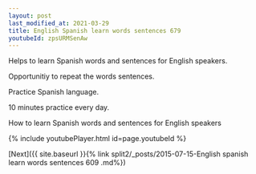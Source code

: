 ```yaml
---
layout: post
last_modified_at: 2021-03-29
title: English Spanish learn words sentences 679 
youtubeId: zpsURMSenAw
---
```

 
 
Helps to learn Spanish words and sentences for English speakers.

Opportunitiy to repeat the words sentences. 

Practice Spanish language. 
 
10 minutes practice every day. 
 
How to learn Spanish words and sentences for English speakers 
 
{% include youtubePlayer.html id=page.youtubeId %}
 
 
[Next]({{ site.baseurl }}{% link  split2/_posts/2015-07-15-English spanish learn words sentences 609 .md%})
 
